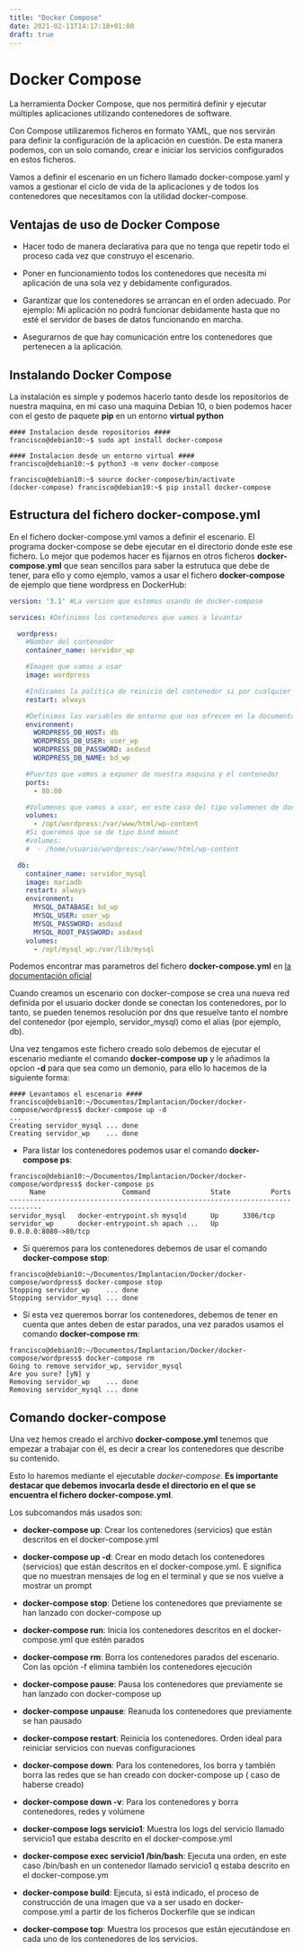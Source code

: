```yaml
---
title: "Docker Compose"
date: 2021-02-11T14:17:18+01:00
draft: true
---
```


# Docker Compose

La herramienta Docker Compose, que nos permitirá definir y ejecutar múltiples aplicaciones utilizando contenedores de software.

Con Compose utilizaremos ficheros en formato YAML, que nos servirán para definir la configuración de la aplicación en cuestión. De esta manera podemos, con un solo comando, crear e iniciar los servicios configurados en estos ficheros.

Vamos a definir el escenario en un fichero llamado docker-compose.yaml y vamos a gestionar el ciclo de vida de la aplicaciones y de todos los contenedores que necesitamos con la utilidad docker-compose.

## Ventajas de uso de Docker Compose

* Hacer todo de manera declarativa para que no tenga que repetir todo el proceso cada vez que construyo el escenario.

* Poner en funcionamiento todos los contenedores que necesita mi aplicación de una sola vez y debidamente configurados.

* Garantizar que los contenedores se arrancan en el orden adecuado. Por ejemplo: Mi aplicación no podrá funcionar debidamente hasta que no esté el servidor de bases de datos funcionando en marcha.

* Asegurarnos de que hay comunicación entre los contenedores que pertenecen a la aplicación.

## Instalando Docker Compose

La instalación es simple y podemos hacerlo tanto desde los repositorios de nuestra maquina, en mi caso una maquina Debian 10, o bien podemos hacer con el gesto de paquete **pip** en un entorno **virtual python**
```shell
#### Instalacion desde repositorios ####
francisco@debian10:~$ sudo apt install docker-compose

#### Instalacion desde un entorno virtual ####
francisco@debian10:~$ python3 -m venv docker-compose

francisco@debian10:~$ source docker-compose/bin/activate
(docker-compose) francisco@debian10:~$ pip install docker-compose
```

## Estructura del fichero docker-compose.yml

En el fichero docker-compose.yml vamos a definir el escenario. El programa docker-compose se debe ejecutar en el directorio donde este ese fichero. Lo mejor que podemos hacer es fijarnos en otros ficheros **docker-compose.yml** que sean sencillos para saber la estrutuca que debe de tener, para ello y como ejemplo, vamos a usar el fichero **docker-compose** de ejemplo que tiene wordpress en DockerHub:
```yaml
version: '3.1' #La version que estemos usando de docker-compose

services: #Definimos los contenedores que vamos a levantar

  wordpress:
    #Nomber del contenedor
    container_name: servidor_wp

    #Imagen que vamos a usar
    image: wordpress

    #Indicamos la política de reinicio del contenedor si por cualquier condición se para
    restart: always

    #Definimos las variables de entorno que nos ofrecen en la documentacion de wordpress
    environment:
      WORDPRESS_DB_HOST: db
      WORDPRESS_DB_USER: user_wp
      WORDPRESS_DB_PASSWORD: asdasd
      WORDPRESS_DB_NAME: bd_wp

    #Puertos que vamos a exponer de nuestra maquina y el contenedor  
    ports:
      - 80:80

    #Volumenes que vamos a usar, en este caso del tipo volumenes de docker  
    volumes:
      - /opt/wordpress:/var/www/html/wp-content
    #Si queremos que se de tipo bind mount
    #volumes:
    #  - /home/usuario/wordpress:/var/www/html/wp-content

  db:
    container_name: servidor_mysql
    image: mariadb
    restart: always
    environment:
      MYSQL_DATABASE: bd_wp
      MYSQL_USER: user_wp
      MYSQL_PASSWORD: asdasd
      MYSQL_ROOT_PASSWORD: asdasd
    volumes:
      - /opt/mysql_wp:/var/lib/mysql
```

Podemos encontrar mas parametros del fichero **docker-compose.yml** en [la documentación oficial](https://docs.docker.com/compose/compose-file/compose-file-v3/)

Cuando creamos un escenario con docker-compose se crea una nueva red definida por el usuario docker donde se conectan los contenedores, por lo tanto, se pueden tenemos resolución por dns que resuelve tanto el nombre del contenedor (por ejemplo, servidor_mysql) como el alias (por ejemplo, db).

Una vez tengamos este fichero creado solo debemos de ejecutar el escenario mediante el comando **docker-compose up** y le añadimos la opcion **-d** para que sea como un demonio, para ello lo hacemos de la siguiente forma:
```shell
#### Levantamos el escenario ####
francisco@debian10:~/Documentos/Implantacion/Docker/docker-compose/wordpress$ docker-compose up -d
...
Creating servidor_mysql ... done
Creating servidor_wp    ... done
```

* Para listar los contenedores podemos usar el comando **docker-compose ps**:
```shell
francisco@debian10:~/Documentos/Implantacion/Docker/docker-compose/wordpress$ docker-compose ps
     Name                   Command               State          Ports        
------------------------------------------------------------------------------
servidor_mysql   docker-entrypoint.sh mysqld      Up      3306/tcp            
servidor_wp      docker-entrypoint.sh apach ...   Up      0.0.0.0:8080->80/tcp
```

* Si queremos para los contenedores debemos de usar el comando **docker-compose stop**:
```shell
francisco@debian10:~/Documentos/Implantacion/Docker/docker-compose/wordpress$ docker-compose stop
Stopping servidor_wp    ... done
Stopping servidor_mysql ... done
```

* Si esta vez queremos borrar los contenedores, debemos de tener en cuenta que antes deben de estar parados, una vez parados usamos el comando **docker-compose rm**:
```shell
francisco@debian10:~/Documentos/Implantacion/Docker/docker-compose/wordpress$ docker-compose rm
Going to remove servidor_wp, servidor_mysql
Are you sure? [yN] y
Removing servidor_wp    ... done
Removing servidor_mysql ... done
```

## Comando docker-compose

Una vez hemos creado el archivo **docker-compose.yml** tenemos que empezar a trabajar con él, es decir a crear los contenedores que describe su contenido.

Esto lo haremos mediante el ejecutable *docker-compose*. **Es importante destacar que debemos invocarla desde el directorio en el que se encuentra el fichero docker-compose.yml**.

Los subcomandos más usados son:

* **docker-compose up**: Crear los contenedores (servicios) que están descritos en el docker-compose.yml

* **docker-compose up -d**: Crear en modo detach los contenedores (servicios) que están descritos en el docker-compose.yml. E
significa que no muestran mensajes de log en el terminal y que se nos vuelve a mostrar un prompt

* **docker-compose stop**: Detiene los contenedores que previamente se han lanzado con docker-compose up

* **docker-compose run**: Inicia los contenedores descritos en el docker-compose.yml que estén parados

* **docker-compose rm**: Borra los contenedores parados del escenario. Con las opción -f elimina también los contenedores 
ejecución

* **docker-compose pause**: Pausa los contenedores que previamente se han lanzado con docker-compose up

* **docker-compose unpause**: Reanuda los contenedores que previamente se han pausado

* **docker-compose restart**: Reinicia los contenedores. Orden ideal para reiniciar servicios con nuevas configuraciones

* **docker-compose down**: Para los contenedores, los borra y también borra las redes que se han creado con docker-compose up (
caso de haberse creado)

* **docker-compose down -v**: Para los contenedores y borra contenedores, redes y volúmene

* **docker-compose logs servicio1**: Muestra los logs del servicio llamado servicio1 que estaba descrito en el docker-compose.yml

* **docker-compose exec servicio1 /bin/bash**: Ejecuta una orden, en este caso /bin/bash en un contenedor llamado servicio1 q
estaba descrito en el docker-compose.ym

* **docker-compose build**: Ejecuta, si está indicado, el proceso de construcción de una imagen que va a ser usado en 
docker-compose.yml a partir de los ficheros Dockerfile que se indican

* **docker-compose top**: Muestra los procesos que están ejecutándose en cada uno de los contenedores de los servicios.





